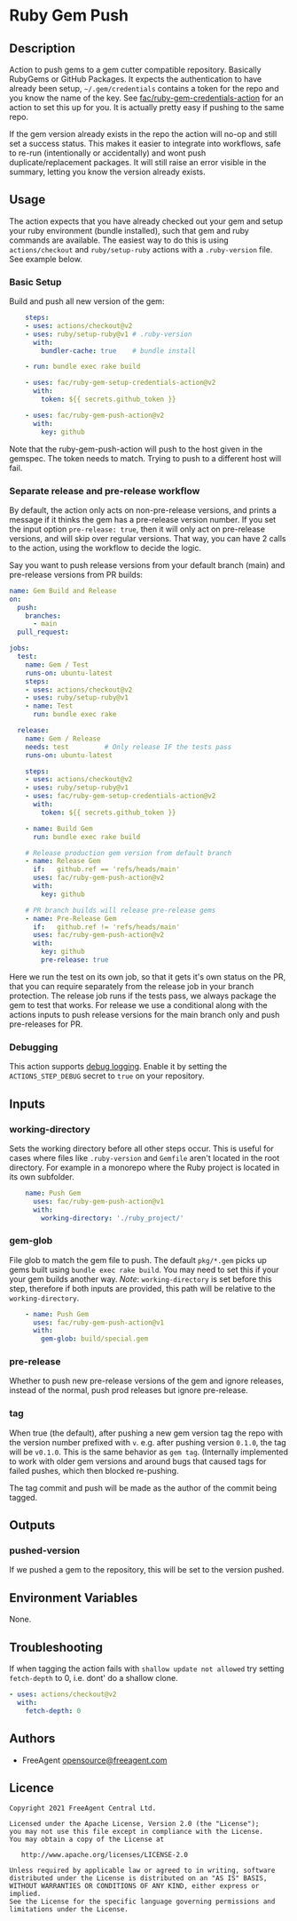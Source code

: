 # Ruby Gem Push

## Description

Action to push gems to a gem cutter compatible repository. Basically RubyGems or GitHub Packages. It expects the authentication to have already been setup, `~/.gem/credentials` contains a token for the repo and you know the name of the key.
See [fac/ruby-gem-credentials-action](https://github.com/fac/ruby-gem-setup-credentials-action) for an action to set this up for you. It is actually pretty easy if pushing to the same repo.

If the gem version already exists in the repo the action will no-op and still set a success status. This makes it easier to integrate into workflows, safe to re-run (intentionally or accidentally) and wont push duplicate/replacement packages.
It will still raise an error visible in the summary, letting you know the version already exists.

## Usage

The action expects that you have already checked out your gem and setup your ruby environment (bundle installed), such that gem and ruby commands are available. The easiest way to do this is using `actions/checkout` and `ruby/setup-ruby` actions with a `.ruby-version` file. See example below.

### Basic Setup

Build and push all new version of the gem:

```yaml
    steps:
    - uses: actions/checkout@v2
    - uses: ruby/setup-ruby@v1 # .ruby-version
      with:
        bundler-cache: true    # bundle install

    - run: bundle exec rake build

    - uses: fac/ruby-gem-setup-credentials-action@v2
      with:
        token: ${{ secrets.github_token }}

    - uses: fac/ruby-gem-push-action@v2
      with:
        key: github
```

Note that the ruby-gem-push-action will push to the host given in the gemspec. The token needs to match. Trying to push to a different host will fail.

### Separate release and pre-release workflow

By default, the action only acts on non-pre-release versions, and prints a message if it thinks the gem has a pre-release version number. If you set the input option `pre-release: true`, then it will only act on pre-release versions, and will skip over regular versions. That way, you can have 2 calls to the action, using the workflow to decide the logic.

Say you want to push release versions from your default branch (main) and pre-release versions from PR builds:

```yaml
name: Gem Build and Release
on:
  push:
    branches:
      - main
  pull_request:

jobs:
  test:
    name: Gem / Test
    runs-on: ubuntu-latest
    steps:
    - uses: actions/checkout@v2
    - uses: ruby/setup-ruby@v1
    - name: Test
      run: bundle exec rake

  release:
    name: Gem / Release
    needs: test         # Only release IF the tests pass
    runs-on: ubuntu-latest

    steps:
    - uses: actions/checkout@v2
    - uses: ruby/setup-ruby@v1
    - uses: fac/ruby-gem-setup-credentials-action@v2
      with:
        token: ${{ secrets.github_token }}

    - name: Build Gem
      run: bundle exec rake build

    # Release production gem version from default branch
    - name: Release Gem
      if:   github.ref == 'refs/heads/main'
      uses: fac/ruby-gem-push-action@v2
      with:
        key: github

    # PR branch builds will release pre-release gems
    - name: Pre-Release Gem
      if:   github.ref != 'refs/heads/main'
      uses: fac/ruby-gem-push-action@v2
      with:
        key: github
        pre-release: true
```

Here we run the test on its own job, so that it gets it's own status on the PR, that you can require separately from the release job in your branch protection.
The release job runs if the tests pass, we always package the gem to test that works. For release we use a conditional along with the actions inputs to push release versions for the main branch only and push pre-releases for PR.

### Debugging

This action supports [debug logging](https://docs.github.com/en/actions/managing-workflow-runs/enabling-debug-logging#enabling-step-debug-logging). Enable it by setting the `ACTIONS_STEP_DEBUG` secret to `true` on your repository.

## Inputs

### working-directory
Sets the working directory before all other steps occur. This is useful for cases where files like `.ruby-version` and `Gemfile` aren't located in the root directory. For example in a monorepo where the Ruby project is located in its own subfolder.

```yaml
    name: Push Gem
      uses: fac/ruby-gem-push-action@v1
      with:
        working-directory: './ruby_project/'
```

### gem-glob

File glob to match the gem file to push. The default `pkg/*.gem` picks up gems built using `bundle exec rake build`. You may need to set this if your your gem builds another way.
_Note_: `working-directory` is set before this step, therefore if both inputs are provided, this path will be relative to the `working-directory`.

```yaml
    - name: Push Gem
      uses: fac/ruby-gem-push-action@v1
      with:
        gem-glob: build/special.gem
```
### pre-release

Whether to push new pre-release versions of the gem and ignore releases, instead of the normal, push prod releases but ignore pre-release.

### tag

When true (the default), after pushing a new gem version tag the repo with
the version number prefixed with `v`. e.g. after pushing version `0.1.0`, the
tag will be `v0.1.0`. This is the same behavior as `gem tag`. (Internally
implemented to work with older gem versions and around bugs that caused tags for failed pushes, which then blocked re-pushing.

The tag commit and push will be made as the author of the commit being tagged.

## Outputs

### pushed-version

If we pushed a gem to the repository, this will be set to the version pushed.

## Environment Variables

None.

## Troubleshooting

If when tagging the action fails with `shallow update not allowed` try setting `fetch-depth` to 0, i.e. dont' do a shallow clone.

```yml
- uses: actions/checkout@v2
  with:
    fetch-depth: 0
```


## Authors

* FreeAgent <opensource@freeagent.com>

## Licence

```
Copyright 2021 FreeAgent Central Ltd.

Licensed under the Apache License, Version 2.0 (the "License");
you may not use this file except in compliance with the License.
You may obtain a copy of the License at

   http://www.apache.org/licenses/LICENSE-2.0

Unless required by applicable law or agreed to in writing, software
distributed under the License is distributed on an "AS IS" BASIS,
WITHOUT WARRANTIES OR CONDITIONS OF ANY KIND, either express or implied.
See the License for the specific language governing permissions and
limitations under the License.
```
